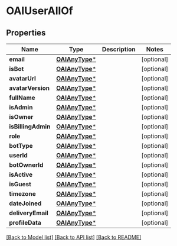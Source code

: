 # OAIUserAllOf

## Properties
Name | Type | Description | Notes
------------ | ------------- | ------------- | -------------
**email** | [**OAIAnyType***](.md) |  | [optional] 
**isBot** | [**OAIAnyType***](.md) |  | [optional] 
**avatarUrl** | [**OAIAnyType***](.md) |  | [optional] 
**avatarVersion** | [**OAIAnyType***](.md) |  | [optional] 
**fullName** | [**OAIAnyType***](.md) |  | [optional] 
**isAdmin** | [**OAIAnyType***](.md) |  | [optional] 
**isOwner** | [**OAIAnyType***](.md) |  | [optional] 
**isBillingAdmin** | [**OAIAnyType***](.md) |  | [optional] 
**role** | [**OAIAnyType***](.md) |  | [optional] 
**botType** | [**OAIAnyType***](.md) |  | [optional] 
**userId** | [**OAIAnyType***](.md) |  | [optional] 
**botOwnerId** | [**OAIAnyType***](.md) |  | [optional] 
**isActive** | [**OAIAnyType***](.md) |  | [optional] 
**isGuest** | [**OAIAnyType***](.md) |  | [optional] 
**timezone** | [**OAIAnyType***](.md) |  | [optional] 
**dateJoined** | [**OAIAnyType***](.md) |  | [optional] 
**deliveryEmail** | [**OAIAnyType***](.md) |  | [optional] 
**profileData** | [**OAIAnyType***](.md) |  | [optional] 

[[Back to Model list]](../README.md#documentation-for-models) [[Back to API list]](../README.md#documentation-for-api-endpoints) [[Back to README]](../README.md)


